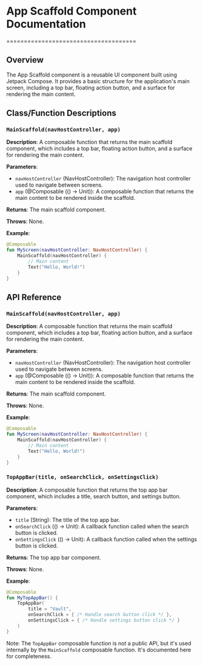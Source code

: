 # App Scaffold Component Documentation
=====================================

## Overview

The App Scaffold component is a reusable UI component built using Jetpack Compose. It provides a basic structure for the application's main screen, including a top bar, floating action button, and a surface for rendering the main content.

## Class/Function Descriptions

### `MainScaffold(navHostController, app)`

**Description**: A composable function that returns the main scaffold component, which includes a top bar, floating action button, and a surface for rendering the main content.

**Parameters**:

* `navHostController` (NavHostController): The navigation host controller used to navigate between screens.
* `app` (@Composable (() -> Unit)): A composable function that returns the main content to be rendered inside the scaffold.

**Returns**: The main scaffold component.

**Throws**: None.

**Example**:
```kotlin
@Composable
fun MyScreen(navHostController: NavHostController) {
    MainScaffold(navHostController) {
        // Main content
        Text("Hello, World!")
    }
}
```

## API Reference

### `MainScaffold(navHostController, app)`

**Description**: A composable function that returns the main scaffold component, which includes a top bar, floating action button, and a surface for rendering the main content.

**Parameters**:

* `navHostController` (NavHostController): The navigation host controller used to navigate between screens.
* `app` (@Composable (() -> Unit)): A composable function that returns the main content to be rendered inside the scaffold.

**Returns**: The main scaffold component.

**Throws**: None.

**Example**:
```kotlin
@Composable
fun MyScreen(navHostController: NavHostController) {
    MainScaffold(navHostController) {
        // Main content
        Text("Hello, World!")
    }
}
```

### `TopAppBar(title, onSearchClick, onSettingsClick)`

**Description**: A composable function that returns the top app bar component, which includes a title, search button, and settings button.

**Parameters**:

* `title` (String): The title of the top app bar.
* `onSearchClick` (() -> Unit): A callback function called when the search button is clicked.
* `onSettingsClick` (() -> Unit): A callback function called when the settings button is clicked.

**Returns**: The top app bar component.

**Throws**: None.

**Example**:
```kotlin
@Composable
fun MyTopAppBar() {
    TopAppBar(
        title = "Vault",
        onSearchClick = { /* Handle search button click */ },
        onSettingsClick = { /* Handle settings button click */ }
    )
}
```

Note: The `TopAppBar` composable function is not a public API, but it's used internally by the `MainScaffold` composable function. It's documented here for completeness.